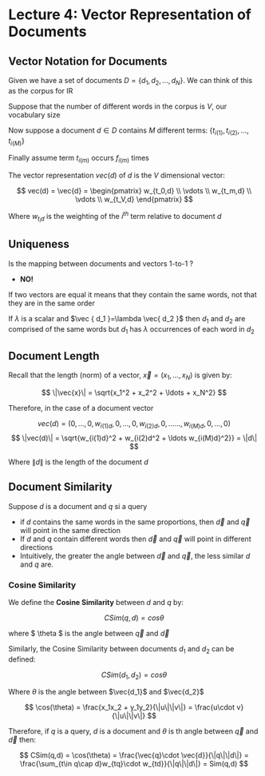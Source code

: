 # Lecture 4: Vector Representation of Documents

## Vector Notation for Documents

Given we have a set of documents $D = \{ d_1, d_2, \ldots, d_N \}$. We can think of this as the corpus for IR 

Suppose that the number of different words in the corpus is $V$, our vocabulary size

Now suppose a document $d\in D$ contains $M$ different terms: $\{ t_{i(1)},t_{i(2)},\ldots ,t_{i(M)} \}$ 

Finally assume term $t_{i(m)}$ occurs $f_{i(m)}$ times

The vector representation $vec(d)$ of $d$ is the $V$ dimensional vector: 

$$
vec(d) = \vec{d} = \begin{pmatrix} w_{t_0,d} \\ \vdots \\ w_{t_m,d} \\ \vdots \\ w_{t_V,d} \end{pmatrix}
$$
 
 Where $w_{t_id}$ is the weighting of the $i^{th}$ term relative to document $d$ 


## Uniqueness 

Is the mapping between documents and vectors 1-to-1 ? 

- **NO!** 

If two vectors are equal it means that they contain the same words, not that they are in the same order 

If $\lambda$ is a scalar and $\vec { d_1 }=\lambda \vec{ d_2 }$ then $d_1$ and $d_2$ are comprised of the same words but $d_1$ has $\lambda$ occurrences of each word in $d_2$

## Document Length

Recall that the length (norm) of a vector, $\vec{x} = (x_1,\ldots,x_N)$ is given by:

$$
\|\vec{x}\| = \sqrt{x_1^2 + x_2^2 + \ldots + x_N^2}
$$

Therefore, in the case of a document vector

$$
vec(d) = (0,\ldots,0,w_{i(1)d},0,\ldots,0,w_{i(2)d},0,\ldots\ldots,w_{i(M)d},0,\ldots,0)
$$
$$
\|vec(d)\| = \sqrt{w_{i(1)d}^2 + w_{i(2)d^2 + \ldots w_{i(M)d}^2}} = \|d\| 
$$

Where $\|d\|$ is the length of the document $d$

## Document Similarity 

Suppose $d$ is a document and $q$ si a query

- if $d$ contains the same words in the same proportions, then $\vec{d}$ and $\vec q$ will point in the same direction
- If $d$ and $q$ contain different words then $\vec d$ and $\vec q$ will point in different directions
- Intuitively, the greater the angle between $\vec d$ and $\vec q$, the less similar $d$ and $q$ are. 

### Cosine Similarity

We define the **Cosine Similarity** between $d$ and $q$ by:

$$
CSim(q,d) = cos\theta
$$

where $ \theta $ is the angle between $\vec q$ and $\vec d$ 

Similarly, the Cosine Similarity between documents $d_1$ and $d_2$ can be defined: 

$$
CSim(d_1,d_2) = cos\theta
$$

Where $\theta$ is the angle between $\vec{d_1}$ and $\vec{d_2}$


$$
\cos(\theta) = \frac{x_1x_2 + y_1y_2}{\|u\|\|v\|} = \frac{u\cdot v}{\|u\|\|v\|}
$$

Therefore, if $q$ is a query, $d$ is a document and $\theta$ is th angle between $\vec q$ and $\vec d$ then: 

$$
CSim(q,d) = \cos(\theta) = \frac{\vec{q}\cdot \vec{d}}{\|q\|\|d\|} = \frac{\sum_{t\in q\cap d}w_{tq}\cdot w_{td}}{\|q\|\|d\|} = Sim(q,d)
$$


